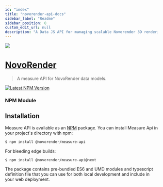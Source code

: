 ```yaml
---
id: "index"
title: "novorender-api-docs"
sidebar_label: "Readme"
sidebar_position: 0
custom_edit_url: null
description: "A Data JS API for managing scalable Novorender 3D rendering in the cloud."
---
```


<img src="https://novorender.com/wp-content/uploads/2021/06/novorender_logo_RGB_2021.png"/>

# [NovoRender](http://novorender.com/)

> A measure API for NovoRender data models.

[![Latest NPM Version](https://img.shields.io/npm/v/@novorender/measure-api.svg?label=@novorender/measure-api)](https://www.npmjs.com/package/@novorender/data-js-api)  

### NPM Module

## Installation

Measure API is available as an [NPM](https://www.npmjs.com/package/@novorender/measure-api) package. You can install Measure Api in your project's directory with npm:

```bash
$ npm install @novorender/measure-api
```

For bleeding edge builds:

```bash
$ npm install @novorender/measure-api@next
```

The package contains pre-bundled ES6 and UMD modules and typescript definition file that you can use for both local development and include in your web deployment.
